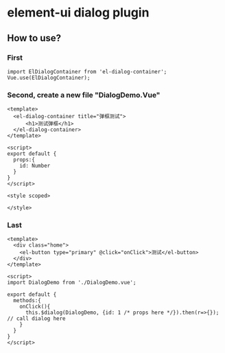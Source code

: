# element-ui dialog plugin

## How to use?

### First 
```
import ElDialogContainer from 'el-dialog-container';
Vue.use(ElDialogContainer);
```

### Second, create a new file "DialogDemo.Vue"
```vue
<template>
  <el-dialog-container title="弹框测试">
      <h1>测试弹框</h1>
  </el-dialog-container>
</template>

<script>
export default {
  props:{
    id: Number
  }
}
</script>

<style scoped>

</style>
```

### Last
```
<template>
  <div class="home">
    <el-button type="primary" @click="onClick">测试</el-button>
  </div>
</template>

<script>
import DialogDemo from './DialogDemo.vue';

export default {
  methods:{
    onClick(){
      this.$dialog(DialogDemo, {id: 1 /* props here */}).then(r=>{}); // call dialog here
    }
  }
}
</script>
```
